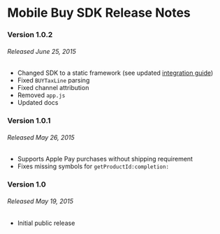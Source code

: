 # Mobile Buy SDK Release Notes

### Version 1.0.2
###### Released June 25, 2015

* Changed SDK to a static framework (see updated [integration guide](https://docs.shopify.com/mobile-buy-sdk/api/docs/Integration/Integration%20Guide))
* Fixed `BUYTaxLine` parsing
* Fixed channel attribution
* Removed `app.js`
* Updated docs

### Version 1.0.1
###### Released May 26, 2015

* Supports Apple Pay purchases without shipping requirement
* Fixes missing symbols for `getProductId:completion:`

### Version 1.0
###### Released May 19, 2015

* Initial public release
